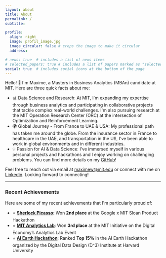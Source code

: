 ```yaml
---
layout: about
title: About
permalink: /
subtitle: 

profile:
  align: right
  image: profil_image.jpg
  image_circular: false # crops the image to make it circular
  address:

# news: true  # includes a list of news items
# selected_papers: true # includes a list of papers marked as "selected={true}"
social: true  # includes social icons at the bottom of the page
---
```


Hello! :wave:  I'm Maxime, a Masters in Business Analytics (MBAn) candidate at MIT. Here are three quick facts about me:

- 📊 Data Science and Research: At MIT, I'm expanding my expertise through business analytics and participating in collaborative projects that tackle complex real-world challenges.  I'm also pursuing research at the MIT Operation Research Center (ORC) at the intersection of Optimization and Reinforcement Learning.
- 🌍 Global Journey - From France to UAE & USA: My professional path has taken me around the globe. From the insurance sector in France to healthcare in the UAE, and transportation in the US, I've been able to work in global environments and in different industries.
- 💡 Passion for AI & Data Science: I've immersed myself in various personal projects and hackathons and I enjoy working on challenging problems. You can find more details on my [GitHub](https://github.com/maxime7770)!

Feel free to reach out via email at [maximew@mit.edu](mailto:) or connect with me on [Linkedin](https://www.linkedin.com/in/maxime-wolf/). Looking forward to connecting!




---


### Recent Achievements
Here are some of my recent achievements that I'm particularly proud of:

- ⭐ [**Sherlock Picasso**](https://github.com/maxime7770/Sherlock-Picasso): Won **2nd place** at the Google x MIT Sloan Product Hackathon
- ⭐ [**MIT Analytics Lab**](https://maxime7770.github.io/projects/AI_Powered_Email_Assistant_for_CMA-CGM/): Won **3rd place** at the MIT Initiative on the Digital Economy’s Analytics Lab Event
- ⭐ [**AI Earth Hackathon**](https://github.com/maxime7770/Sustainable-Urban-Mobility): Ranked **Top 15%** in the AI Earth Hackathon organized by the Digital Data Design (D^3) Institute at Harvard University
